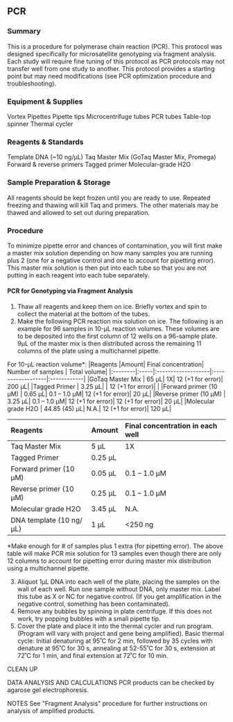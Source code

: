 ## PCR

### Summary
This is a procedure for polymerase chain reaction (PCR). This protocol was designed specifically for microsatellite genotyping via fragment analysis. Each study will require fine tuning of this protocol as PCR protocols may not transfer well from one study to another. This protocol provides a starting point but may need modifications (see PCR optimization procedure and troubleshooting).

### Equipment & Supplies
Vortex
Pipettes
Pipette tips
Microcentrifuge tubes
PCR tubes
Table-top spinner
Thermal cycler

### Reagents & Standards
Template DNA (~10 ng/µL)
Taq Master Mix (GoTaq Master Mix, Promega)
Forward & reverse primers
Tagged primer
Molecular-grade H2O

### Sample Preparation & Storage
All reagents should be kept frozen until you are ready to use. Repeated freezing and thawing will kill Taq and primers. The other materials may be thawed and allowed to set out during preparation.

### Procedure
To minimize pipette error and chances of contamination, you will first make a master mix solution depending on how many samples you are running plus 2 (one for a negative control and one to account for pipetting error). This master mix solution is then put into each tube so that you are not putting in each reagent into each tube separately.

#### PCR for Genotyping via Fragment Analysis
1. Thaw all reagents and keep them on ice. Briefly vortex and spin to collect the material at the bottom of the tubes.
2. Make the following PCR reaction mix solution on ice.
The following is an example for 96 samples in 10-µL reaction volumes. These volumes are to be deposited into the first column of 12 wells on a 96-sample plate. 9µL of the master mix is then distributed across the remaining 11 columns of the plate using a multichannel pipette.

For 10-µL reaction volume*:
|Reagents	|Amount| Final concentration| Number of samples | Total volume|
|:--------|:-----|:-------------------|:------------------|:------------|
|GoTaq Master Mix	| 65 µL| 1X| 12 (+1 for error)| 200 µL|
|Tagged Primer | 3.25 µL|  | 12 (+1 for error)|  |
|Forward primer (10 µM)	| 0.65 µL| 0.1 – 1.0 µM| 12 (+1 for error)| 20 µL|
|Reverse primer	(10 µM) | 3.25 µL| 0.1 – 1.0 µM| 12 (+1 for error)| 12 (+1 for error)| 20 µL|
|Molecular grade H2O	| 44.85 (45) µL| N.A.| 12 (+1 for error)|  120 µL|

|Reagents	|Amount	|Final concentration in each well
|:--------|:-----|:-------------------|
|Taq Master Mix | 5 µL|	1X
|Tagged Primer | 0.25 µL|
|Forward primer (10 µM) |	0.05 µL| 0.1 – 1.0 µM
|Reverse primer (10 µM) |	0.25 µL|	0.1 – 1.0 µM
|Molecular grade H2O | 3.45 µL|	N.A.
|DNA template (10 ng/µL)	| 1 µL|	<250 ng

*Make enough for # of samples plus 1 extra (for pipetting error). The above table will make PCR mix solution for 13 samples even though there are only 12 columns to account for pipetting error during master mix distribution using a multichannel pipette.

3. Aliquot 1µL DNA into each well of the plate, placing the samples on the wall of each well. Run one sample without DNA, only master mix. Label this tube as X or NC for negative control. (If you get amplification in the negative control, something has been contaminated).
4. Remove any bubbles by spinning in plate centrifuge. If this does not work, try popping bubbles with a small pipette tip.
5. Cover the plate and place it into the thermal cycler and run program. (Program will vary with project and gene being amplified).
  Basic thermal cycle: Initial denaturing at 95˚C for 2 min, followed by 35 cycles with denature at 95˚C for 30 s, annealing at 52-55˚C for 30 s, extension at 72˚C for 1 min, and final extension at 72˚C for 10 min.

CLEAN UP

DATA ANALYSIS AND CALCULATIONS
PCR products can be checked by agarose gel electrophoresis.

NOTES
See "Fragment Analysis" procedure for further instructions on analysis of amplified products.
